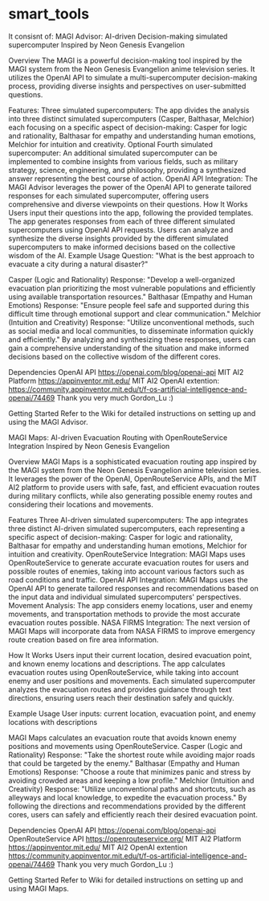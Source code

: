 # smart_tools
It consisnt of:
MAGI Advisor: AI-driven Decision-making simulated supercomputer Inspired by Neon Genesis Evangelion

Overview
The MAGI is a powerful decision-making tool inspired by the MAGI system from the Neon Genesis Evangelion anime television series. It utilizes the OpenAI API to simulate a multi-supercomputer decision-making process, providing diverse insights and perspectives on user-submitted questions.

Features:
Three simulated supercomputers: The app divides the analysis into three distinct simulated supercomputers (Casper, Balthasar, Melchior) each focusing on a specific aspect of decision-making: Casper for logic and rationality, Balthasar for empathy and understanding human emotions, Melchior for intuition and creativity.
Optional Fourth simulated supercomputer: An additional simulated supercomputer can be implemented to combine insights from various fields, such as military strategy, science, engineering, and philosophy, providing a synthesized answer representing the best course of action.
OpenAI API Integration: The MAGI Advisor leverages the power of the OpenAI API to generate tailored responses for each simulated supercomputer, offering users comprehensive and diverse viewpoints on their questions.
How It Works
Users input their questions into the app, following the provided templates.
The app generates responses from each of three different simulated supercomputers using OpenAI API requests.
Users can analyze and synthesize the diverse insights provided by the different simulated supercomputers to make informed decisions based on the collective wisdom of the AI.
Example Usage
Question: "What is the best approach to evacuate a city during a natural disaster?"

Casper (Logic and Rationality) Response: "Develop a well-organized evacuation plan prioritizing the most vulnerable populations and efficiently using available transportation resources."
Balthasar (Empathy and Human Emotions) Response: "Ensure people feel safe and supported during this difficult time through emotional support and clear communication."
Melchior (Intuition and Creativity) Response: "Utilize unconventional methods, such as social media and local communities, to disseminate information quickly and efficiently."
By analyzing and synthesizing these responses, users can gain a comprehensive understanding of the situation and make informed decisions based on the collective wisdom of the different cores.

Dependencies
OpenAI API https://openai.com/blog/openai-api
MIT AI2 Platform https://appinventor.mit.edu/
MIT AI2 OpenAI extention: https://community.appinventor.mit.edu/t/f-os-artificial-intelligence-and-openai/74469 Thank you very much Gordon_Lu :)

Getting Started
Refer to the Wiki for detailed instructions on setting up and using the MAGI Advisor.


MAGI Maps: AI-driven Evacuation Routing with OpenRouteService Integration Inspired by Neon Genesis Evangelion

Overview
MAGI Maps is a sophisticated evacuation routing app inspired by the MAGI system from the Neon Genesis Evangelion anime television series. It leverages the power of the OpenAI, OpenRouteService APIs, and the MIT AI2 platform to provide users with safe, fast, and efficient evacuation routes during military conflicts, while also generating possible enemy routes and considering their locations and movements.

Features
Three AI-driven simulated supercomputers: The app integrates three distinct AI-driven simulated supercomputers, each representing a specific aspect of decision-making: Casper for logic and rationality, Balthasar for empathy and understanding human emotions, Melchior for intuition and creativity.
OpenRouteService Integration: MAGI Maps uses OpenRouteService to generate accurate evacuation routes for users and possible routes of enemies, taking into account various factors such as road conditions and traffic.
OpenAI API Integration: MAGI Maps uses the OpenAI API to generate tailored responses and recommendations based on the input data and individual simulated supercomputers' perspectives.
Movement Analysis: The app considers enemy locations, user and enemy movements, and transportation methods to provide the most accurate evacuation routes possible.
NASA FIRMS Integration: The next version of MAGI Maps will incorporate data from NASA FIRMS to improve emergency route creation based on fire area information.

How It Works
Users input their current location, desired evacuation point, and known enemy locations and descriptions.
The app calculates evacuation routes using OpenRouteService, while taking into account enemy and user positions and movements.
Each simulated supercomputer analyzes the evacuation routes and provides guidance through text directions, ensuring users reach their destination safely and quickly.

Example Usage
User inputs: current location, evacuation point, and enemy locations with descriptions

MAGI Maps calculates an evacuation route that avoids known enemy positions and movements using OpenRouteService.
Casper (Logic and Rationality) Response: "Take the shortest route while avoiding major roads that could be targeted by the enemy."
Balthasar (Empathy and Human Emotions) Response: "Choose a route that minimizes panic and stress by avoiding crowded areas and keeping a low profile."
Melchior (Intuition and Creativity) Response: "Utilize unconventional paths and shortcuts, such as alleyways and local knowledge, to expedite the evacuation process."
By following the directions and recommendations provided by the different cores, users can safely and efficiently reach their desired evacuation point.

Dependencies
OpenAI API https://openai.com/blog/openai-api
OpenRouteService API https://openrouteservice.org/
MIT AI2 Platform https://appinventor.mit.edu/
MIT AI2 OpenAI extention https://community.appinventor.mit.edu/t/f-os-artificial-intelligence-and-openai/74469 Thank you very much Gordon_Lu :)

Getting Started
Refer to Wiki for detailed instructions on setting up and using MAGI Maps.
